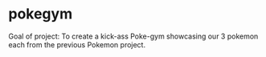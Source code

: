 # pokegym

Goal of project:
To create a kick-ass Poke-gym showcasing our 3 pokemon each from the previous Pokemon project.  
